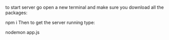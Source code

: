 to start server go open a new terminal and make sure you download all the packages:

npm i 
Then to get the server running type:

nodemon app.js
